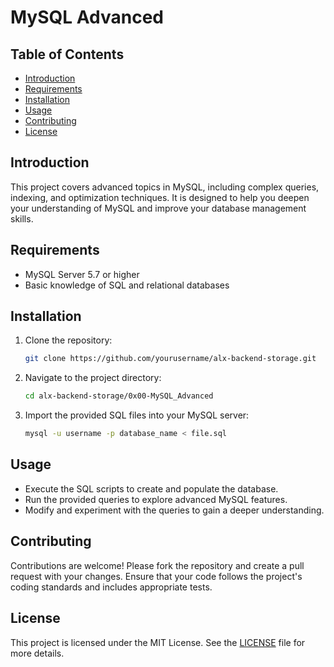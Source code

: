 # MySQL Advanced

## Table of Contents
- [Introduction](#introduction)
- [Requirements](#requirements)
- [Installation](#installation)
- [Usage](#usage)
- [Contributing](#contributing)
- [License](#license)

## Introduction
This project covers advanced topics in MySQL, including complex queries, indexing, and optimization techniques. It is designed to help you deepen your understanding of MySQL and improve your database management skills.

## Requirements
- MySQL Server 5.7 or higher
- Basic knowledge of SQL and relational databases

## Installation
1. Clone the repository:
    ```sh
    git clone https://github.com/yourusername/alx-backend-storage.git
    ```
2. Navigate to the project directory:
    ```sh
    cd alx-backend-storage/0x00-MySQL_Advanced
    ```
3. Import the provided SQL files into your MySQL server:
    ```sh
    mysql -u username -p database_name < file.sql
    ```

## Usage
- Execute the SQL scripts to create and populate the database.
- Run the provided queries to explore advanced MySQL features.
- Modify and experiment with the queries to gain a deeper understanding.

## Contributing
Contributions are welcome! Please fork the repository and create a pull request with your changes. Ensure that your code follows the project's coding standards and includes appropriate tests.

## License
This project is licensed under the MIT License. See the [LICENSE](LICENSE) file for more details.